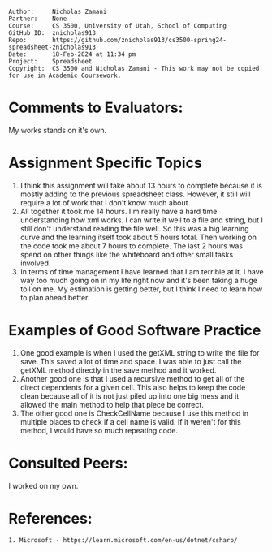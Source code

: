```
Author:     Nicholas Zamani
Partner:    None
Course:     CS 3500, University of Utah, School of Computing
GitHub ID:  znicholas913
Repo:       https://github.com/znicholas913/cs3500-spring24-spreadsheet-znicholas913
Date:       18-Feb-2024 at 11:34 pm
Project:    Spreadsheet
Copyright:  CS 3500 and Nicholas Zamani - This work may not be copied for use in Academic Coursework.
```

# Comments to Evaluators:

My works stands on it's own.

# Assignment Specific Topics
1. I think this assignment will take about 13 hours to complete because it is mostly adding to the previous spreadsheet class.
However, it still will require a lot of work that I don't know much about.
2. All together it took me 14 hours. I'm really have a hard time understanding how xml works. I can write it well to a 
file and string, but I still don't understand reading the file well. So this was a big learning curve and the learning itself
took about 5 hours total. Then working on the code took me about 7 hours to complete. The last 2 hours was spend on other things
like the whiteboard and other small tasks involved.
3. In terms of time management I have learned that I am terrible at it. I have way too much going on in my life right now
and it's been taking a huge toll on me. My estimation is getting better, but I think I need to learn how to plan ahead better.

# Examples of Good Software Practice
1. One good example is when I used the getXML string to write the file for save. This saved a lot of time and space. I was
able to just call the getXML method directly in the save method and it worked.
2. Another good one is that I used a recursive method to get all of the direct dependents for a given cell. This also helps to keep the 
code clean because all of it is not just piled up into one big mess and it allowed the main method to help that piece be correct.
3. The other good one is CheckCellName because I use this method in multiple places to check if a cell name is valid. If it 
weren't for this method, I would have so much repeating code. 

# Consulted Peers:

I worked on my own.

# References:

    1. Microsoft - https://learn.microsoft.com/en-us/dotnet/csharp/
